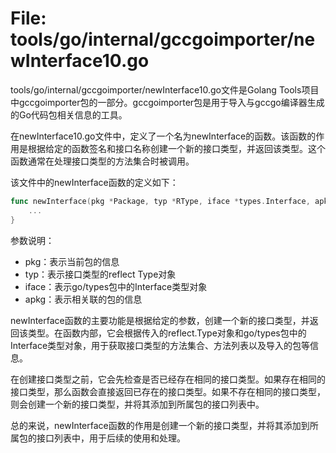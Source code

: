 # File: tools/go/internal/gccgoimporter/newInterface10.go

tools/go/internal/gccgoimporter/newInterface10.go文件是Golang Tools项目中gccgoimporter包的一部分。gccgoimporter包是用于导入与gccgo编译器生成的Go代码包相关信息的工具。

在newInterface10.go文件中，定义了一个名为newInterface的函数。该函数的作用是根据给定的函数签名和接口名称创建一个新的接口类型，并返回该类型。这个函数通常在处理接口类型的方法集合时被调用。

该文件中的newInterface函数的定义如下：

```go
func newInterface(pkg *Package, typ *RType, iface *types.Interface, apkg *Package) Type {
    ...
}
```

参数说明：
- pkg：表示当前包的信息
- typ：表示接口类型的reflect Type对象
- iface：表示go/types包中的Interface类型对象
- apkg：表示相关联的包的信息

newInterface函数的主要功能是根据给定的参数，创建一个新的接口类型，并返回该类型。在函数内部，它会根据传入的reflect.Type对象和go/types包中的Interface类型对象，用于获取接口类型的方法集合、方法列表以及导入的包等信息。

在创建接口类型之前，它会先检查是否已经存在相同的接口类型。如果存在相同的接口类型，那么函数会直接返回已存在的接口类型。如果不存在相同的接口类型，则会创建一个新的接口类型，并将其添加到所属包的接口列表中。

总的来说，newInterface函数的作用是创建一个新的接口类型，并将其添加到所属包的接口列表中，用于后续的使用和处理。

